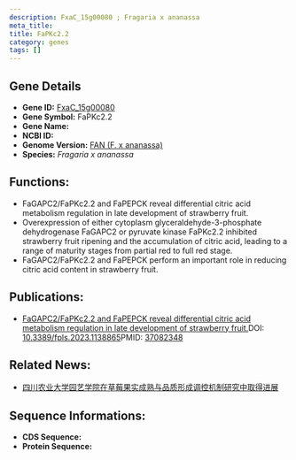 ```yaml
---
description: FxaC_15g00080 ; Fragaria x ananassa
meta_title:
title: FaPKc2.2
category: genes
tags: []
---
```


## Gene Details
- **Gene ID:**	[FxaC_15g00080](https://www.maizegdb.org/gene_center/gene/FxaC_15g00080)
- **Gene Symbol:** FaPKc2.2
- **Gene Name:** 
- **NCBI ID:** [](https://www.ncbi.nlm.nih.gov/gene/?term=)
- **Genome Version:** [FAN (F. x ananassa)]()
- **Species:** *Fragaria x ananassa*

## Functions:
   - FaGAPC2/FaPKc2.2 and FaPEPCK reveal differential citric acid metabolism regulation in late development of strawberry fruit.
   - Overexpression of either cytoplasm glyceraldehyde-3-phosphate dehydrogenase FaGAPC2 or pyruvate kinase FaPKc2.2 inhibited strawberry fruit ripening and the accumulation of citric acid, leading to a range of maturity stages from partial red to full red stage.
   - FaGAPC2/FaPKc2.2 and FaPEPCK perform an important role in reducing citric acid content in strawberry fruit.

## Publications:
   - [FaGAPC2/FaPKc2.2 and FaPEPCK reveal differential citric acid metabolism regulation in late development of strawberry fruit.]( https://www.ncbi.nlm.nih.gov/pmc/articles/PMC10110876/)DOI:   [10.3389/fpls.2023.1138865](https://www.ncbi.nlm.nih.gov/pmc/articles/PMC10110876/)PMID:   [37082348](https://pubmed.ncbi.nlm.nih.gov/37082348/)

## Related News:
   - [四川农业大学园艺学院在草莓果实成熟与品质形成调控机制研究中取得进展](https://mp.weixin.qq.com/s?__biz=MzIyOTY2NDYyNQ==&mid=2247553319&idx=5&sn=a87626a4bbcbd7247b8e4b99db3e131b&chksm=e8bd6339dfcaea2f776b39696dd06232ebda5e1c6637e82655c841a0767f8da4256621e43068&scene=27#wechat_redirect)

## Sequence Informations:
- **CDS Sequence:**
- **Protein Sequence:**
